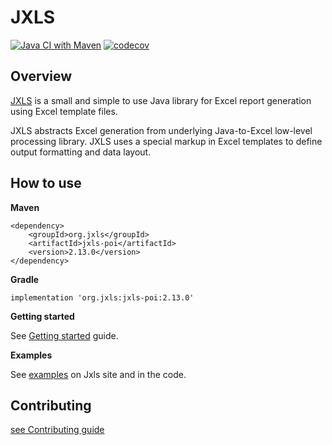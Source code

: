 # JXLS

[![Java CI with Maven](https://github.com/jxlsteam/jxls/workflows/Java%20CI%20with%20Maven/badge.svg)](https://github.com/jxlsteam/jxls/actions?query=workflow%3A%22Java+CI+with+Maven%22) [![codecov](https://codecov.io/gh/jxlsteam/jxls/branch/master/graph/badge.svg)](https://codecov.io/gh/jxlsteam/jxls)


## Overview

[JXLS](http://jxls.sourceforge.net/) is a small and simple to use Java library for Excel report generation using Excel template files.

JXLS abstracts Excel generation from underlying Java-to-Excel low-level processing library.
JXLS uses a special markup in Excel templates to define output formatting and data layout.

## How to use

**Maven**

    <dependency>
        <groupId>org.jxls</groupId>
        <artifactId>jxls-poi</artifactId>
        <version>2.13.0</version>
    </dependency>

**Gradle**

    implementation 'org.jxls:jxls-poi:2.13.0'

**Getting started**

See [Getting started](http://jxls.sourceforge.net/getting_started.html) guide.

**Examples**

See [examples](http://jxls.sourceforge.net/samples/object_collection.html) on Jxls site and in the code.

## Contributing

[see Contributing guide](CONTRIBUTING.md)

